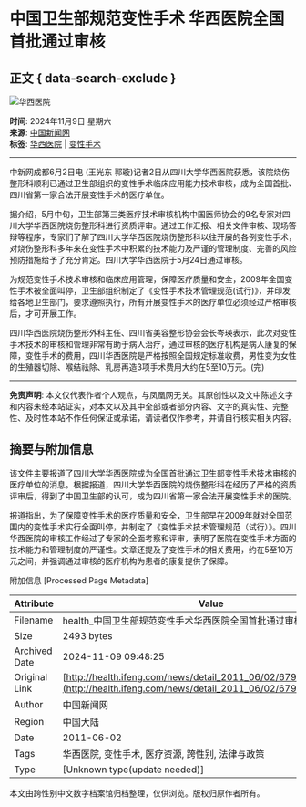 # 中国卫生部规范变性手术 华西医院全国首批通过审核

## 正文 { data-search-exclude }


![华西医院](https://dolphin.deliver.ifeng.com/c?z=ifeng&la=0&si=2&ci=23&cg=22&c=29&or=232&l=765&bg=765&b=763&u=https://y0.ifengimg.com/34c4a1d78882290c/2012/0528/1x1.gif)

**时间**: 2024年11月9日 星期六  
**来源**: [中国新闻网](http://www.chinanews.com.cn/jk/2011/06-02/3087007.shtml)  
**标签**: [华西医院](http://search.ifeng.com/sofeng/search.action?c=1&q=%E5%8D%8E%E8%A5%BF%E5%8C%BB%E9%99%A2) | [变性手术](http://search.ifeng.com/sofeng/search.action?c=1&q=%E5%8F%98%E6%80%A7%E6%89%8B%E6%9C%AF)

---

中新网成都6月2日电 (王光东 郭璇)记者2日从四川大学华西医院获悉，该院烧伤整形科顺利已通过卫生部组织的变性手术临床应用能力技术审核，成为全国首批、四川省第一家合法开展变性手术的医疗单位。

据介绍，5月中旬，卫生部第三类医疗技术审核机构中国医师协会的9名专家对四川大学华西医院烧伤整形科进行资质评审。通过工作汇报、相关文件审核、现场答辩等程序，专家们了解了四川大学华西医院烧伤整形科以往开展的各例变性手术，对烧伤整形科多年来在变性手术中积累的技术能力及严谨的管理制度、完善的风险预防措施给予了充分肯定。四川大学华西医院于5月24日通过审核。

为规范变性手术技术审核和临床应用管理，保障医疗质量和安全，2009年全国变性手术被全面叫停，卫生部组织制定了《变性手术技术管理规范(试行)》，并印发给各地卫生部门，要求遵照执行，所有开展变性手术的医疗单位必须经过严格审核后，才可开展工作。

四川华西医院烧伤整形外科主任、四川省美容整形协会会长岑瑛表示，此次对变性手术技术的审核和管理非常有助于病人治疗，通过审核的医疗机构是病人康复的保障，变性手术的费用，四川华西医院是严格按照全国规定标准收费，男性变为女性的生殖器切除、喉结祛除、乳房再造3项手术费用大约在5至10万元。(完)

---

**免责声明**: 本文仅代表作者个人观点，与凤凰网无关。其原创性以及文中陈述文字和内容未经本站证实，对本文以及其中全部或者部分内容、文字的真实性、完整性、及时性本站不作任何保证或承诺，请读者仅作参考，并请自行核实相关内容。

## 摘要与附加信息

<!-- tcd_abstract -->
该文件主要报道了四川大学华西医院成为全国首批通过卫生部变性手术技术审核的医疗单位的消息。根据报道，四川大学华西医院的烧伤整形科在经历了严格的资质评审后，得到了中国卫生部的认可，成为四川省第一家合法开展变性手术的医院。

报道指出，为了保障变性手术的医疗质量和安全，卫生部早在2009年就对全国范围内的变性手术实行全面叫停，并制定了《变性手术技术管理规范（试行）》。四川华西医院的审核工作经过了专家的全面考察和评审，表明了医院在变性手术方面的技术能力和管理制度的严谨性。文章还提及了变性手术的相关费用，约在5至10万元之间，并强调通过审核的医疗机构为患者的康复提供了保障。
<!-- tcd_abstract_end -->

附加信息 [Processed Page Metadata]

| Attribute       | Value                                  |
|-----------------|----------------------------------------|
| Filename        | health_中国卫生部规范变性手术华西医院全国首批通过审核_-_健康.md                             |
| Size            | 2493 bytes                           |
| Archived Date   | 2024-11-09 09:48:25                             |
| Original Link   | [http://health.ifeng.com/news/detail_2011_06/02/6794484_0.shtml](http://health.ifeng.com/news/detail_2011_06/02/6794484_0.shtml)                       |
| Author          | 中国新闻网                               |
| Region          | 中国大陆                               |
| Date            | 2011-06-02                                 |
| Tags            | 华西医院, 变性手术, 医疗资源, 跨性别, 法律与政策                                 |
| Type            | [Unknown type(update needed)]                                 |
<!-- tcd_table_end -->

本文由跨性别中文数字档案馆归档整理，仅供浏览。版权归原作者所有。

